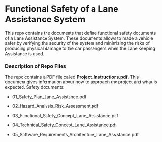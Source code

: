 # Functional Safety of a Lane Assistance System

This repo contains the documents that define functional safety documents of a Lane Assistance System. These documents allows to made a vehicle safer by verifying the security of the system and minimizing the risks of producing physical damage to the car passengers when the Lane Keeping Assistance is used.

### Description of Repo Files

The repo contains a PDF file called **Project_Instructions.pdf**. This document gives information about how to approach the project and what is expected. Safety documents:

* 01_Safety_Plan_Lane_Assistance.pdf

* 02_Hazard_Analysis_Risk_Assessment.pdf

* 03_Functional_Safety_Concept_Lane_Assistance.pdf

* 04_Technical_Safety_Concept_Lane_Assistance.pdf

* 05_Software_Requirements_Architecture_Lane_Assistance.pdf
